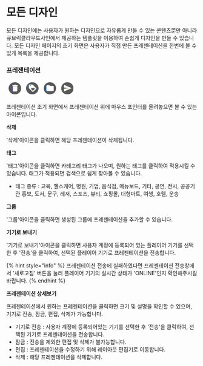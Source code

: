 # 모든 디자인

모든 디자인에는 사용자가 원하는 디자인으로 자유롭게 만들 수 있는 콘텐츠뿐만 아니라 큐브릭클라우드사인에서 제공하는 템플릿을 이용하여 손쉽게 디자인을 만들 수 있습니다. 모든 디자인 페이지의 초기 화면은 사용자가 직접 만든 프레젠테이션을 한번에 볼 수 있게 목록을 제공합니다.

### 프레젠테이션

![](../.gitbook/assets/.png%20%2821%29.png)

프레젠테이션 초기 화면에서 프레젠테이션 위에 마우스 포인터를 올려놓으면 볼 수 있는 아이콘입니다.

**삭제**

'삭제'아이콘을 클릭하면 해당 프레젠테이션이 삭제됩니다.

**태그**

'태그'아이콘을 클릭하면 카테고리 태그가 나오며, 원하는 태그를 클릭하여 적용시킬 수 있습니다. 태그가 적용되면 검색으로 쉽게 찾아볼 수 있습니다.

* 태그 종류 : 교육, 헬스케어, 병원, 기업, 음식점, 메뉴보드, 기타, 공연, 전시, 공공기관 홍보, 도서, 문구, 레저, 스포츠, 뷰티, 쇼핑몰, 대형마트, 여행, 호텔, 운송

**그룹**

'그룹'아이콘을 클릭하면 생성된 그룹에 프레젠테이션을 추가할 수 있습니다.

**기기로 보내기**

'기기로 보내기'아이콘을 클릭하면 사용자 계정에 등록되어 있는 플레이어 기기를 선택한 후 '전송'을 클릭하여, 선택된 플레이어 기기로 프레젠테이션을 전송합니다.

{% hint style="info" %}
프레젠테이션 전송에 실패하였다면 프레젠테이션 전송창에서 '새로고침' 버튼을 눌러 플레이어 기기의 실시간 상태가 'ONLINE'인지 확인해주시길 바랍니다.
{% endhint %}

**프레젠테이션 상세보기**

프레젠테이션에서 원하는 프레젠테이션을 클릭하면 크기 및 설명을 확인할 수 있으며, 기기로 전송, 잠금, 편집, 삭제가 가능합니다.

* 기기로 전송 : 사용자 계정에 등록되어있는 기기를 선택한 후 '전송'을 클릭하여, 선택된 기기로 프레젠테이션을 전송합니다.
* 잠금 : 전송을 제외한 편집 및 삭제가 불가능합니다.
* 편집 : 프레젠테이션을 수정하기 위해 레이아웃 편집기로 이동합니다.
* 삭제 : 해당 프레젠테이션을 삭제합니다.

